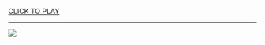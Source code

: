 
<a href="https://premium76.site?title=eagles_game_today&ref=13M">CLICK TO PLAY</a></h3>
<hr>

<a href="https://premium76.site?title=eagles_game_today&ref=13M"><img src="https://clearcache.store/games.png"></a>


